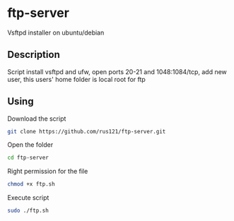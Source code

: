 # ftp-server
Vsftpd installer on ubuntu/debian
## Description 
Script install vsftpd and ufw, open ports 20-21 and 1048:1084/tcp, add new user, this users' home folder is local root for ftp
## Using
Download the script 
```bash
git clone https://github.com/rus121/ftp-server.git
```
Open the folder
```bash
cd ftp-server
```
Right permission for the file
```bash
chmod +x ftp.sh
```
Execute script
```bash
sudo ./ftp.sh
```

